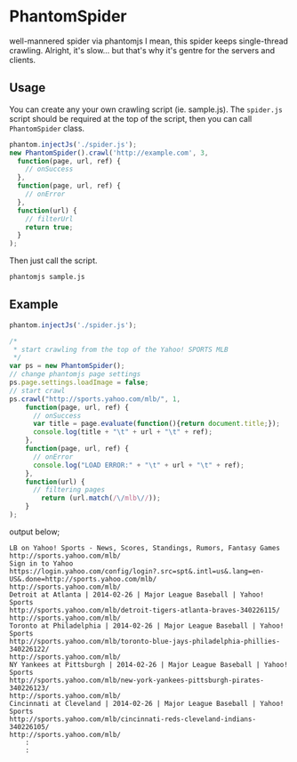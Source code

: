 PhantomSpider
=============

well-mannered spider via phantomjs
I mean, this spider keeps single-thread crawling. Alright, it's slow... but that's why it's gentre
for the servers and clients.

## Usage

You can create any your own crawling script (ie. sample.js). The `spider.js` script should be
required at the top of the script, then you can call `PhantomSpider` class.

```javascript:sample.js
phantom.injectJs('./spider.js');
new PhantomSpider().crawl('http://example.com', 3,
  function(page, url, ref) {
    // onSuccess
  },
  function(page, url, ref) {
    // onError
  },
  function(url) {
    // filterUrl
    return true;
  }
);
```

Then just call the script.

```bash
phantomjs sample.js
```

## Example

```javascript:sample.js
phantom.injectJs('./spider.js');

/*
 * start crawling from the top of the Yahoo! SPORTS MLB
 */
var ps = new PhantomSpider();
// change phantomjs page settings
ps.page.settings.loadImage = false;
// start crawl
ps.crawl("http://sports.yahoo.com/mlb/", 1,
    function(page, url, ref) {
      // onSuccess
      var title = page.evaluate(function(){return document.title;});
      console.log(title + "\t" + url + "\t" + ref);
    },
    function(page, url, ref) {
      // onError
      console.log("LOAD ERROR:" + "\t" + url + "\t" + ref);
    },
    function(url) {
      // filtering pages
        return (url.match(/\/mlb\//));
    }
);
```

output below;

```
LB on Yahoo! Sports - News, Scores, Standings, Rumors, Fantasy Games   http://sports.yahoo.com/mlb/
Sign in to Yahoo
https://login.yahoo.com/config/login?.src=spt&.intl=us&.lang=en-US&.done=http://sports.yahoo.com/mlb/
http://sports.yahoo.com/mlb/
Detroit at Atlanta | 2014-02-26 | Major League Baseball | Yahoo! Sports
http://sports.yahoo.com/mlb/detroit-tigers-atlanta-braves-340226115/    http://sports.yahoo.com/mlb/
Toronto at Philadelphia | 2014-02-26 | Major League Baseball | Yahoo! Sports
http://sports.yahoo.com/mlb/toronto-blue-jays-philadelphia-phillies-340226122/
http://sports.yahoo.com/mlb/
NY Yankees at Pittsburgh | 2014-02-26 | Major League Baseball | Yahoo! Sports
http://sports.yahoo.com/mlb/new-york-yankees-pittsburgh-pirates-340226123/
http://sports.yahoo.com/mlb/
Cincinnati at Cleveland | 2014-02-26 | Major League Baseball | Yahoo! Sports
http://sports.yahoo.com/mlb/cincinnati-reds-cleveland-indians-340226105/
http://sports.yahoo.com/mlb/
    :
    :
```
